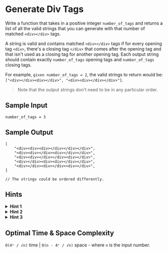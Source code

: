 # Generate Div Tags

Write a function that takes in a positive integer `number_of_tags` and returns a list of all the valid strings that you can generate with that number of matched `<div></div>` tags.

A string is valid and contains matched `<div></div>` tags if for every opening tag `<div>`, there's a closing tag `</div>` that comes after the opening tag and that isn't used as a closing tag for another opening tag. Each output string should contain exactly `number_of_tags` opening tags and `number_of_tags` closing tags.

For example, `given number_of_tags = 2`, the valid strings to return would be: `["<div></div><div></div>", "<div><div></div></div>"]`.

> Note that the output strings don't need to be in any particular order.

## Sample Input

```plaintext
number_of_tags = 3
```

## Sample Output

```plaintext
[
    "<div><div><div></div></div></div>",
    "<div><div></div><div></div></div>",
    "<div><div></div></div><div></div>",
    "<div></div><div><div></div></div>",
    "<div></div><div></div><div></div>",
]

// The strings could be ordered differently.
```

## Hints

<details>
<summary><b>Hint 1</b></summary>

The brute-force approach to solve this problem is to generate every single possible string that contains `number_of_tags` tags and to then check all of those strings to see if they're valid. Can you think of a better way to do this?

</details>

<details>
<summary><b>Hint 2</b></summary>

To solve this problem optimally, you'll have to incrementally build valid strings by adding `<div>` and `</div>` tags to already valid partial strings. While doing this, you can avoid creating strings that will never lead to a valid final string by following two rules:

- If a string has fewer opening tags than `number_of_tags`, it's valid to add an opening tag to the end of it.
- If a string has fewer closing tags than opening tags, it's valid to add a closing tag to the end of it.

</details>

<details>
<summary><b>Hint 3</b></summary>

Using the rules defined in Hint #2, write a recursive algorithm that generates all possible valid strings. You'll need to keep track of how many opening and closing tags each partial string has available (at each recursive call), and you'll simply follow the rules outlined in Hint #2. Once a string has no more opening and closing tags available, you can add it to your final list of strings. Your first call to the function will start with an empty string as the partial string and with `number_of_tags` as the number of opening and closing tags available. For example, after you add an opening tag to a partial string, you'll recursively call the function like this:
`recursive_function(partial_string_with_extra_opening_tag, opening_tags - 1, closing_tags)`

</details>

## Optimal Time & Space Complexity

`O(4ⁿ / √n)` time | `O(n · 4ⁿ / √n)` space - where `n` is the input number.
